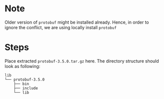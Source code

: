 # Note
Older version of `protobuf` might be installed already. Hence, in order to ignore the conflict, we are using locally install `protobuf`

# Steps
Place extracted `protobuf-3.5.0.tar.gz` here. The directory structure should look as following:

```
lib
└── protobuf-3.5.0
    ├── bin
    ├── include
    └── lib
```

